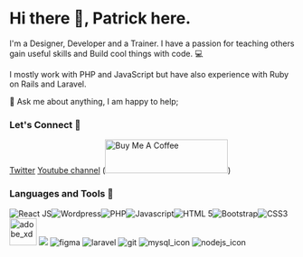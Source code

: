 # Hi there 👋, Patrick here.

 I'm a Designer, Developer and a Trainer.  I have a passion for teaching others gain useful skills and Build cool things with code. 💻

 I mostly work with PHP and JavaScript but have also experience with Ruby on Rails and Laravel.


<!-- #### 🔭 I'm currently working on an open-source called [africons](https://github.com/MuriungiPatrick/africons) a project that aims to create *WEB ICONS* for all logos representing *African brands and organisations.*  -->

<!-- 💼 Have any freelance work or some cool project you want done? reach me on my email :). -->

💬 Ask me about anything, I am happy to help;
  
  ### Let's Connect 🔗

 [Twitter]( http://twitter.com/itsMuriungi)
 [Youtube channel](http://youtube.com/c/VaxaCode)
 (<a href="https://www.buymeacoffee.com/muriungipatrick" target="_blank"><img src="https://cdn.buymeacoffee.com/buttons/v2/default-yellow.png" alt="Buy Me A Coffee" style="height: 60px !important;width: 217px !important;" ></a>)
<!-- 
[![](https://user-images.githubusercontent.com/11283502/123594840-d926ec00-d7f8-11eb-90f8-0e0c6834d4a3.png)](http://twitter.com/itsMuriungi])
[![](https://user-images.githubusercontent.com/11283502/123594836-d926ec00-d7f8-11eb-9569-69be265c1575.png)](https://www.linkedin.com/in/patrick-muriungi-835476b4/)[![](https://user-images.githubusercontent.com/11283502/123594830-d75d2880-d7f8-11eb-8089-fb3ae3657062.png)](http://youtube.com/c/VaxaCode])![](https://user-images.githubusercontent.com/11283502/123609815-b0a6ee00-d808-11eb-93b4-78f703e5c95d.png)
![](https://user-images.githubusercontent.com/11283502/123609821-b1d81b00-d808-11eb-904d-2405ce3ecf59.png)
![](https://user-images.githubusercontent.com/11283502/123609824-b270b180-d808-11eb-9356-054252e1d744.png) -->

### Languages and Tools 🔗

![React JS](https://user-images.githubusercontent.com/11283502/123598137-dd550880-d7fc-11eb-8851-b8147fca9e06.png)![Wordpress](https://user-images.githubusercontent.com/11283502/123598145-df1ecc00-d7fc-11eb-9355-2faacb7773ac.png)![PHP](https://user-images.githubusercontent.com/11283502/123598146-dfb76280-d7fc-11eb-96d2-38ac1f20579a.png)![Javascript](https://user-images.githubusercontent.com/11283502/123598149-e04ff900-d7fc-11eb-90ec-77d77c3cf8b4.png)![HTML 5](https://user-images.githubusercontent.com/11283502/123598157-e0e88f80-d7fc-11eb-9a3e-8617399a921d.png)![Bootstrap](https://user-images.githubusercontent.com/11283502/123598164-e219bc80-d7fc-11eb-9309-1786a8813173.png)![CSS3](https://user-images.githubusercontent.com/11283502/123598168-e34ae980-d7fc-11eb-98d3-d8562169fea2.png)
<img width="48" alt="adobe_xd" src="https://user-images.githubusercontent.com/11283502/123601683-a254d400-d800-11eb-8342-17961a45ac51.png">
![](https://user-images.githubusercontent.com/11283502/123601725-ae409600-d800-11eb-9c89-4cd56287d8ed.png)
![figma](https://user-images.githubusercontent.com/11283502/123601731-af71c300-d800-11eb-8f04-a9d941a00330.png)
![laravel](https://user-images.githubusercontent.com/11283502/123601735-af71c300-d800-11eb-9745-0dbcd4bd867b.png)
![git](https://user-images.githubusercontent.com/11283502/123601740-b00a5980-d800-11eb-9d17-2f26d1cfb452.png)
![mysql_icon](https://user-images.githubusercontent.com/11283502/123609830-b3094800-d808-11eb-8a37-b742b12ac7d0.png)
![nodejs_icon](https://user-images.githubusercontent.com/11283502/123609834-b3a1de80-d808-11eb-9e5e-57a5214f46ac.png)

<!--
**MuriungiPatrick/MuriungiPatrick** is a ✨ _special_ ✨ repository because its `README.md` (this file) appears on your GitHub profile.

Here are some ideas to get you started:

- 🔭 I’m currently working on ...
- 🌱 I’m currently learning ...
- 👯 I’m looking to collaborate on ...
- 🤔 I’m looking for help with ...
- 💬 Ask me about ...
- 📫 How to reach me: ...
- 😄 Pronouns: ...
- ⚡ Fun fact: ...
-->
